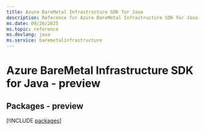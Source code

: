 ```yaml
---
title: Azure BareMetal Infrastructure SDK for Java
description: Reference for Azure BareMetal Infrastructure SDK for Java
ms.date: 09/26/2025
ms.topic: reference
ms.devlang: java
ms.service: baremetalinfrastructure
---
```

# Azure BareMetal Infrastructure SDK for Java - preview
## Packages - preview
[!INCLUDE [packages](baremetal-infrastructure-index.md)]